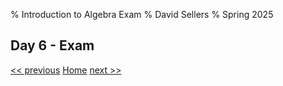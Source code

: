 % Introduction to Algebra Exam
% David Sellers
% Spring 2025

## Day 6 - Exam

[<< previous](day5.html) [Home](algebra.html) [next >>](../unit2/intro.html)
